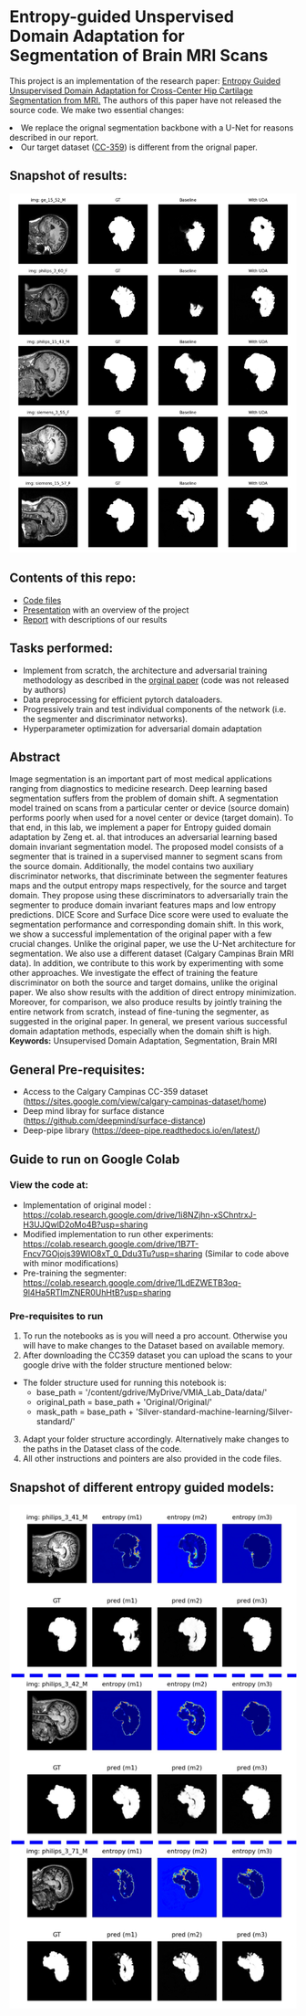 # Entropy-guided Unspervised Domain Adaptation for Segmentation of Brain MRI Scans
This project is an implementation of the research paper: <a href="https://www.researchgate.net/publication/345238526_Entropy_Guided_Unsupervised_Domain_Adaptation_for_Cross-Center_Hip_Cartilage_Segmentation_from_MRI">Entropy Guided Unsupervised Domain Adaptation for Cross-Center Hip Cartilage Segmentation from MRI.</a> The authors of this paper have not released the source code.
We make two essential changes:
<li>We replace the orignal segmentation backbone with a U-Net for reasons described in our report.</li>
<li>Our target dataset (<a href="https://sites.google.com/view/calgary-campinas-dataset/home">CC-359</a>) is different from the orignal paper.</li>

## Snapshot of results:
![alt text](https://github.com/rohilrao/BrainMRI_Segmentation_UDA/blob/main/src/images/AllDomainsPlot.png)

## Contents of this repo:
<ul>
<li><a href="https://github.com/rohilrao/BrainMRI_Segmentation_UDA/tree/main/src/code">Code files</a></li>
<li><a href="https://github.com/rohilrao/BrainMRI_Segmentation_UDA/blob/main/src/Lab_presentation.pdf
">Presentation</a> with an overview of the project</li>
<li><a href="https://github.com/rohilrao/BrainMRI_Segmentation_UDA/blob/main/src/Lab_report.pdf">Report</a> with descriptions of our results</li>
</ul>

## Tasks performed:
<ul>
  <li>Implement from scratch, the architecture and adversarial training methodology as described in the 
<a href="https://www.researchgate.net/publication/345238526_Entropy_Guided_Unsupervised_Domain_Adaptation_for_Cross-Center_Hip_Cartilage_Segmentation_from_MRI">orginal paper</a> (code was not released by authors)</li>
  <li>Data preprocessing for efficient pytorch dataloaders.</li>
  <li>Progressively train and test individual components of the network (i.e. the segmenter and discriminator networks).</li>
  <li>Hyperparameter optimization for adversarial domain adaptation</li>
</ul>


## Abstract
Image segmentation is an important part of most medical applications ranging from diagnostics to medicine research. Deep learning based segmentation suffers from the problem of domain shift. A segmentation model trained on
scans from a particular center or device (source domain) performs poorly when used for a novel center or device (target
domain). To that end, in this lab, we implement a paper for Entropy guided domain adaptation by Zeng et. al. that introduces
an adversarial learning based domain invariant segmentation model. The proposed model consists of a segmenter that is
trained in a supervised manner to segment scans from the source domain. Additionally, the model contains two auxiliary
discriminator networks, that discriminate between the segmenter features maps and the output entropy maps respectively, for
the source and target domain. They propose using these discriminators to adversarially train the segmenter to produce domain
invariant features maps and low entropy predictions. DICE Score and Surface Dice score were used to evaluate the segmentation
performance and corresponding domain shift. In this work, we show a successful implementation of the original paper with a
few crucial changes. Unlike the original paper, we use the U-Net architecture for segmentation. We also use a different dataset
(Calgary Campinas Brain MRI data). In addition, we contribute to this work by experimenting with some other approaches. We
investigate the effect of training the feature discriminator on both the source and target domains, unlike the original paper. We
also show results with the addition of direct entropy minimization. Moreover, for comparison, we also produce results by jointly
training the entire network from scratch, instead of fine-tuning the segmenter, as suggested in the original paper. In general, we
present various successful domain adaptation methods, especially when the domain shift is high.<br>
**Keywords:** Unsupervised Domain Adaptation, Segmentation, Brain MRI

## General Pre-requisites:
- Access to the Calgary Campinas CC-359 dataset (https://sites.google.com/view/calgary-campinas-dataset/home)
- Deep mind libray for surface distance (https://github.com/deepmind/surface-distance)
- Deep-pipe library (https://deep-pipe.readthedocs.io/en/latest/)

## Guide to run on Google Colab

### View the code at:
 - Implementation of original model : https://colab.research.google.com/drive/1i8NZjhn-xSChntrxJ-H3UJQwlD2oMo4B?usp=sharing
 - Modified implementation to run other experiments: https://colab.research.google.com/drive/1B7T-Fncv7GOjojs39WIO8xT_0_Ddu3Tu?usp=sharing (Similar to code above with minor modifications)
 - Pre-training the segmenter: https://colab.research.google.com/drive/1LdEZWETB3oq-9l4Ha5RTlmZNER0UhHtB?usp=sharing

### Pre-requisites to run
 1. To run the notebooks as is you will need a pro account. Otherwise you will have to make changes to the Dataset based on available memory.
 2. After downloading the CC359 dataset you can upload the scans to your google drive with the folder structure mentioned below:

  - The folder structure used for running this notebook is: 
    - base_path = '/content/gdrive/MyDrive/VMIA_Lab_Data/data/'
    - original_path = base_path + 'Original/Original/'
    - mask_path = base_path + 'Silver-standard-machine-learning/Silver-standard/'

3. Adapt your folder structure accordingly. Alternatively make changes to the paths in the Dataset class of the code.
4. All other instructions and pointers are also provided in the code files.


## Snapshot of different entropy guided models:
![alt text](https://github.com/rohilrao/BrainMRI_Segmentation_UDA/blob/main/src/images/entropy_plots_split.jpg)
